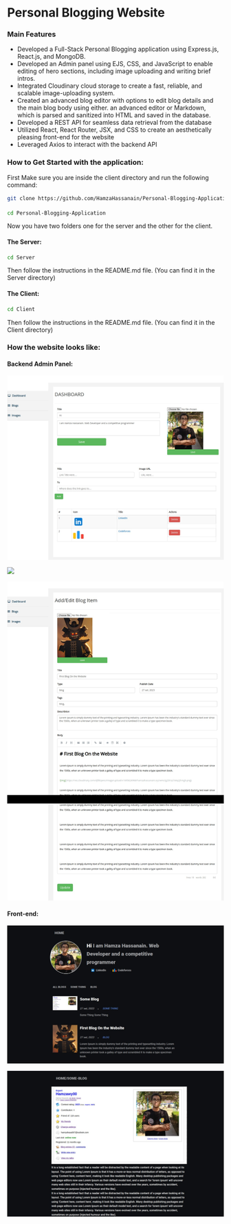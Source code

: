 # Personal Blogging Website

### Main Features

- Developed a Full-Stack Personal Blogging application using Express.js, React.js, and MongoDB.
- Developed an Admin panel using EJS, CSS, and JavaScript to enable editing of hero sections, including image uploading and writing brief intros.
- Integrated Cloudinary cloud storage to create a fast, reliable, and scalable image-uploading system.
- Created an advanced blog editor with options to edit blog details and the main blog body using either. an advanced editor or Markdown, which is parsed and sanitized into HTML and saved in the database. 
- Developed a REST API for seamless data retrieval from the database
- Utilized React, React Router, JSX, and CSS to create an aesthetically pleasing front-end for the website
- Leveraged Axios to interact with the backend API

### How to Get Started with the application:

First Make sure you are inside the client directory and run the following command:

```bash
git clone https://github.com/HamzaHassanain/Personal-Blogging-Application.git

cd Personal-Blogging-Application
```

Now you have two folders one for the server and the other for the client.

#### The Server:

```bash
cd Server
```

Then follow the instructions in the README.md file. (You can find it in the Server directory)

#### The Client:

```bash
cd Client
```

Then follow the instructions in the README.md file. (You can find it in the Client directory)

### How the website looks like:

#### Backend Admin Panel:

![](Server/README/admin-dashboard.jpg)

![](Server/README/blogspage.jpg)

![](Server/README/singleblogpage.jpg)

#### Front-end:

![](Client/README/homepage.jpg)

![](Client/README/blogpage.jpg)
